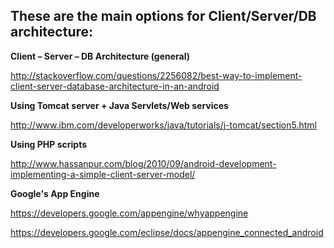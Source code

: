 ## These are the main options for Client/Server/DB architecture: ##


**Client – Server – DB Architecture (general)**

http://stackoverflow.com/questions/2256082/best-way-to-implement-client-server-database-architecture-in-an-android


**Using Tomcat server + Java Servlets/Web services**

http://www.ibm.com/developerworks/java/tutorials/j-tomcat/section5.html


**Using PHP scripts**

http://www.hassanpur.com/blog/2010/09/android-development-implementing-a-simple-client-server-model/


**Google's App Engine**

https://developers.google.com/appengine/whyappengine

https://developers.google.com/eclipse/docs/appengine_connected_android